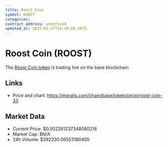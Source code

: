 ```yaml
---
title: Roost Coin
symbol: ROOST
categories: 
contract_address: undefined
updated_at: 2025-01-27T14:49:08.587Z
---
```


# Roost Coin (ROOST)
The [Roost Coin token](https://moralis.com/chain/base/token/price/roost-coin-33) is trading live on the base blockchain.

## Links
- Price and chart: https://moralis.com/chain/base/token/price/roost-coin-33

## Market Data
- Current Price: $0.002261237348080216
- Market Cap: $N/A
- 24h Volume: $392230.06553180405
